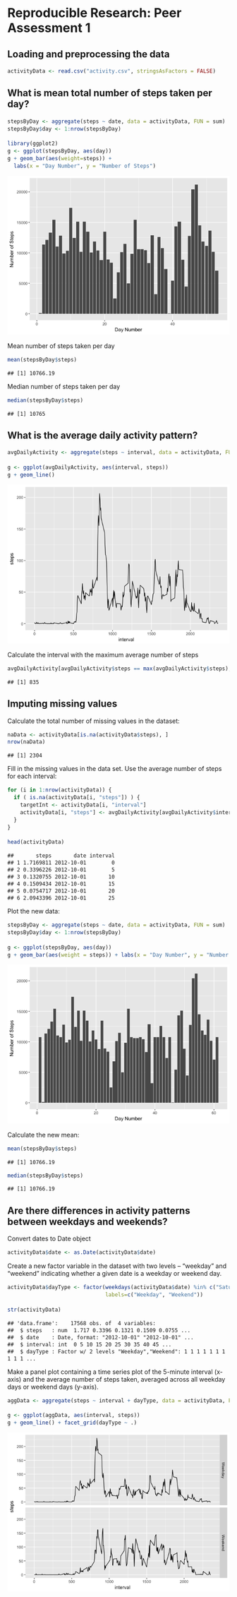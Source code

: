 # Reproducible Research: Peer Assessment 1


## Loading and preprocessing the data

```r
activityData <- read.csv("activity.csv", stringsAsFactors = FALSE)
```


## What is mean total number of steps taken per day?

```r
stepsByDay <- aggregate(steps ~ date, data = activityData, FUN = sum)
stepsByDay$day <- 1:nrow(stepsByDay)

library(ggplot2)
g <- ggplot(stepsByDay, aes(day))
g + geom_bar(aes(weight=steps)) +
  labs(x = "Day Number", y = "Number of Steps")
```

![](PA1_template_files/figure-html/unnamed-chunk-2-1.png)<!-- -->

Mean number of steps taken per day 

```r
mean(stepsByDay$steps)
```

```
## [1] 10766.19
```

Median number of steps taken per day 

```r
median(stepsByDay$steps)
```

```
## [1] 10765
```

## What is the average daily activity pattern?

```r
avgDailyActivity <- aggregate(steps ~ interval, data = activityData, FUN = mean)

g <- ggplot(avgDailyActivity, aes(interval, steps))
g + geom_line()
```

![](PA1_template_files/figure-html/unnamed-chunk-5-1.png)<!-- -->

Calculate the interval with the maximum average number of steps 

```r
avgDailyActivity[avgDailyActivity$steps == max(avgDailyActivity$steps), "interval"]
```

```
## [1] 835
```

## Imputing missing values
Calculate the total number of missing values in the dataset: 

```r
naData <- activityData[is.na(activityData$steps), ]
nrow(naData)
```

```
## [1] 2304
```

Fill in the missing values in the data set. Use the average number of steps for each interval:

```r
for (i in 1:nrow(activityData)) {
  if ( is.na(activityData[i, "steps"]) ) {
    targetInt <- activityData[i, "interval"]
    activityData[i, "steps"] <- avgDailyActivity[avgDailyActivity$interval == targetInt, "steps"]
  }
} 

head(activityData)
```

```
##       steps       date interval
## 1 1.7169811 2012-10-01        0
## 2 0.3396226 2012-10-01        5
## 3 0.1320755 2012-10-01       10
## 4 0.1509434 2012-10-01       15
## 5 0.0754717 2012-10-01       20
## 6 2.0943396 2012-10-01       25
```

Plot the new data:

```r
stepsByDay <- aggregate(steps ~ date, data = activityData, FUN = sum)
stepsByDay$day <- 1:nrow(stepsByDay)

g <- ggplot(stepsByDay, aes(day))
g + geom_bar(aes(weight = steps)) + labs(x = "Day Number", y = "Number of Steps")
```

![](PA1_template_files/figure-html/unnamed-chunk-9-1.png)<!-- -->

Calculate the new mean:

```r
mean(stepsByDay$steps)
```

```
## [1] 10766.19
```


```r
median(stepsByDay$steps)
```

```
## [1] 10766.19
```
## Are there differences in activity patterns between weekdays and weekends?
Convert dates to Date object 

```r
activityData$date <- as.Date(activityData$date)
```

Create a new factor variable in the dataset with two levels – “weekday” and “weekend” indicating whether a given date is a weekday or weekend day.

```r
activityData$dayType <- factor(weekdays(activityData$date) %in% c("Saturday", "Sunday"),
                               labels=c("Weekday", "Weekend"))

str(activityData)
```

```
## 'data.frame':	17568 obs. of  4 variables:
##  $ steps   : num  1.717 0.3396 0.1321 0.1509 0.0755 ...
##  $ date    : Date, format: "2012-10-01" "2012-10-01" ...
##  $ interval: int  0 5 10 15 20 25 30 35 40 45 ...
##  $ dayType : Factor w/ 2 levels "Weekday","Weekend": 1 1 1 1 1 1 1 1 1 1 ...
```

Make a panel plot containing a time series plot of the 5-minute interval (x-axis) and the average number of steps taken, averaged across all weekday days or weekend days (y-axis).

```r
aggData <- aggregate(steps ~ interval + dayType, data = activityData, FUN = mean)

g <- ggplot(aggData, aes(interval, steps))
g + geom_line() + facet_grid(dayType ~ .)
```

![](PA1_template_files/figure-html/unnamed-chunk-14-1.png)<!-- -->

